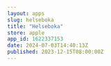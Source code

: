 ```yaml
---
layout: apps
slug: helseboka
title: "Helseboka"
store: apple
app_id: 1622337153
date: 2024-07-03T14:40:13Z
published: 2023-12-15T08:00:00Z
---
```

